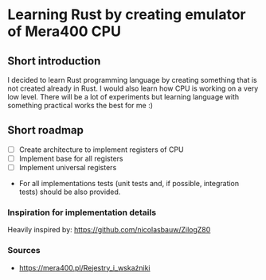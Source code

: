 # Learning Rust by creating emulator of Mera400 CPU

## Short introduction
I decided to learn Rust programming language by creating something that is not created already in Rust. I would also learn how CPU is working on a very low level. There will be a lot of experiments but learning language with something practical works the best for me :)

## Short roadmap
- [ ] Create architecture to implement registers of CPU
- [ ] Implement base for all registers
- [ ] Implement universal registers
* For all implementations tests (unit tests and, if possible, integration tests) should be also provided.

### Inspiration for implementation details
Heavily inspired by: https://github.com/nicolasbauw/ZilogZ80

### Sources
- https://mera400.pl/Rejestry_i_wskaźniki
